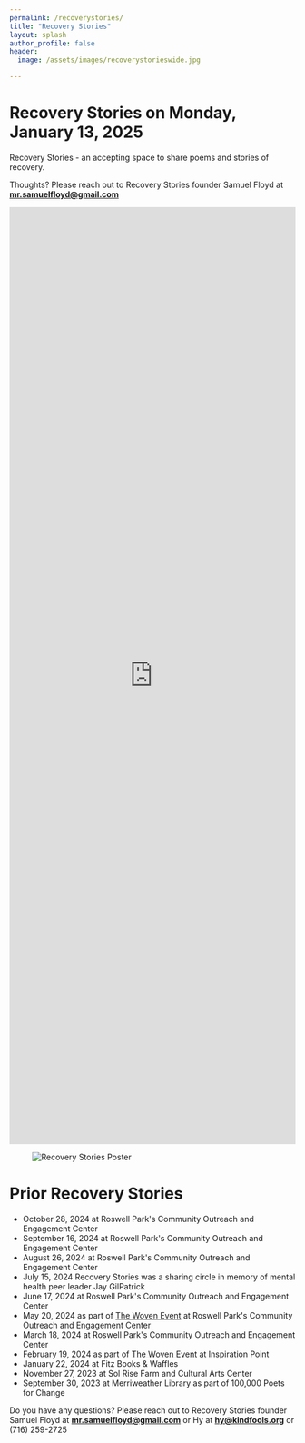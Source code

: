 ```yaml
---
permalink: /recoverystories/
title: "Recovery Stories"
layout: splash
author_profile: false
header:
  image: /assets/images/recoverystorieswide.jpg

---
```



# Recovery Stories on Monday, January 13, 2025

Recovery Stories - an accepting space to share poems and stories of recovery.

Thoughts? Please reach out to Recovery Stories founder Samuel Floyd
at **[mr.samuelfloyd@gmail.com](mailto:mr.samuelfloyd@gmail.com)**

<iframe src="https://docs.google.com/forms/d/e/1FAIpQLSeoTPMQiO3i7e_k4_VWryUVdmGX3BVte0bc_Iv2sQxf92LARQ/viewform?embedded=true" width="100%" height="1650" frameborder="0" marginheight="0" marginwidth="0" onload = "window.parent.scrollTo(0,0)">Loading…</iframe>


<figure style="max-width: 966px" class="align-center">
  <img src="/assets/images/recoverystoriesflyer20241028.png"
   alt="Recovery Stories Poster">
</figure> 


# Prior Recovery Stories

- October 28, 2024 at Roswell Park's Community Outreach and Engagement Center
- September 16, 2024 at Roswell Park's Community Outreach and Engagement Center
- August 26, 2024 at Roswell Park's Community Outreach and Engagement Center
- July 15, 2024 Recovery Stories was a sharing circle in memory of mental health peer leader Jay GilPatrick
- June 17, 2024 at Roswell Park's Community Outreach and Engagement Center
- May 20, 2024 as part of [The Woven Event](/thewovenevent/) at Roswell Park's Community Outreach and Engagement Center
- March 18, 2024 at Roswell Park's Community Outreach and Engagement Center
- February 19, 2024 as part of [The Woven Event](/thewovenevent/) at Inspiration Point
- January 22, 2024 at Fitz Books & Waffles
- November 27, 2023 at Sol Rise Farm and Cultural Arts Center
- September 30, 2023 at Merriweather Library as part of 100,000 Poets for Change


Do you have any questions? Please reach out to Recovery Stories founder Samuel Floyd
at **[mr.samuelfloyd@gmail.com](mailto:mr.samuelfloyd@gmail.com)** or Hy at
**[hy@kindfools.org](mailto:hy@kindfools.org)** or (716) 259-2725

